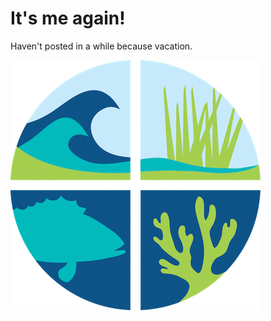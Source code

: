 # It's me again!

Haven't posted in a while because vacation.

![MarineGEO circle logo](./assets/MarineGEO_logo.png "MarineGEO logo")
